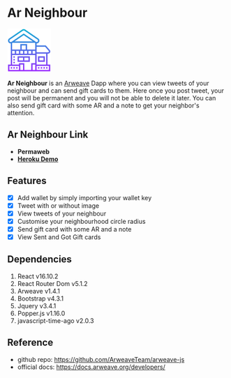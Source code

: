 # Ar Neighbour

<img src="https://github.com/mmitrasish/arweave-neighbour-tweet-react/blob/master/public/logo.svg" width="100" height="100">

**Ar Neighbour** is an [Arweave](https://www.arweave.org/) Dapp where you can view tweets of your neighbour and can send gift cards to them. Here once you post tweet, your post will be permanent and you will not be able to delete it later. You can also send gift card with some AR and a note to get your neighbor's attention.

## Ar Neighbour Link

* **Permaweb**
* [**Heroku Demo**]()

## Features

- [x] Add wallet by simply importing your wallet key
- [x] Tweet with or without image
- [x] View tweets of your neighbour
- [x] Customise your neighbourhood circle radius
- [x] Send gift card with some AR and a note
- [x] View Sent and Got Gift cards

## Dependencies

1. React v16.10.2
1. React Router Dom v5.1.2
1. Arweave v1.4.1
1. Bootstrap v4.3.1
1. Jquery v3.4.1
1. Popper.js v1.16.0
1. javascript-time-ago v2.0.3

## Reference

* github repo: https://github.com/ArweaveTeam/arweave-js
* official docs: https://docs.arweave.org/developers/
